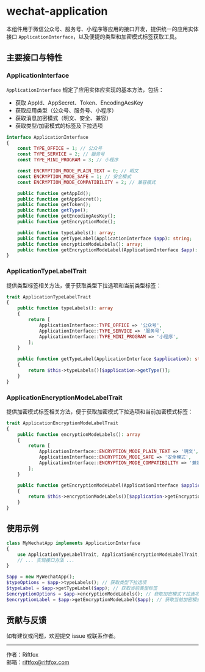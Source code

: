 # wechat-application

本组件用于微信公众号、服务号、小程序等应用的接口开发，提供统一的应用实体接口 `ApplicationInterface`，以及便捷的类型和加密模式标签获取工具。

## 主要接口与特性

### ApplicationInterface

`ApplicationInterface` 规定了应用实体应实现的基本方法，包括：
- 获取 AppId、AppSecret、Token、EncodingAesKey
- 获取应用类型（公众号、服务号、小程序）
- 获取消息加密模式（明文、安全、兼容）
- 获取类型/加密模式的标签及下拉选项

```php
interface ApplicationInterface
{
    const TYPE_OFFICE = 1; // 公众号
    const TYPE_SERVICE = 2; // 服务号
    const TYPE_MINI_PROGRAM = 3; // 小程序

    const ENCRYPTION_MODE_PLAIN_TEXT = 0; // 明文
    const ENCRYPTION_MODE_SAFE = 1; // 安全模式
    const ENCRYPTION_MODE_COMPATIBILITY = 2; // 兼容模式

    public function getAppId();
    public function getAppSecret();
    public function getToken();
    public function getType();
    public function getEncodingAesKey();
    public function getEncryptionMode();

    public function typeLabels(): array;
    public function getTypeLabel(ApplicationInterface $app): string;
    public function encryptionModeLabels(): array;
    public function getEncryptionModeLabel(ApplicationInterface $app): string;
}
```

### ApplicationTypeLabelTrait

提供类型标签相关方法，便于获取类型下拉选项和当前类型标签：

```php
trait ApplicationTypeLabelTrait
{
    public function typeLabels(): array
    {
        return [
            ApplicationInterface::TYPE_OFFICE => '公众号',
            ApplicationInterface::TYPE_SERVICE => '服务号',
            ApplicationInterface::TYPE_MINI_PROGRAM => '小程序',
        ];
    }

    public function getTypeLabel(ApplicationInterface $application): string
    {
        return $this->typeLabels()[$application->getType()];
    }
}
```

### ApplicationEncryptionModeLabelTrait

提供加密模式标签相关方法，便于获取加密模式下拉选项和当前加密模式标签：

```php
trait ApplicationEncryptionModeLabelTrait
{
    public function encryptionModeLabels(): array
    {
        return [
            ApplicationInterface::ENCRYPTION_MODE_PLAIN_TEXT => '明文',
            ApplicationInterface::ENCRYPTION_MODE_SAFE => '安全模式',
            ApplicationInterface::ENCRYPTION_MODE_COMPATIBILITY => '兼容模式',
        ];
    }

    public function getEncryptionModeLabel(ApplicationInterface $application): string
    {
        return $this->encryptionModeLabels()[$application->getEncryptionMode()];
    }
}
```

## 使用示例

```php
class MyWechatApp implements ApplicationInterface
{
    use ApplicationTypeLabelTrait, ApplicationEncryptionModeLabelTrait;
    // ... 实现接口方法 ...
}

$app = new MyWechatApp();
$typeOptions = $app->typeLabels(); // 获取类型下拉选项
$typeLabel = $app->getTypeLabel($app); // 获取当前类型标签
$encryptionOptions = $app->encryptionModeLabels(); // 获取加密模式下拉选项
$encryptionLabel = $app->getEncryptionModeLabel($app); // 获取当前加密模式标签
```

## 贡献与反馈

如有建议或问题，欢迎提交 issue 或联系作者。

---

作者：Riftfox  
邮箱：riftfox@riftfox.com
